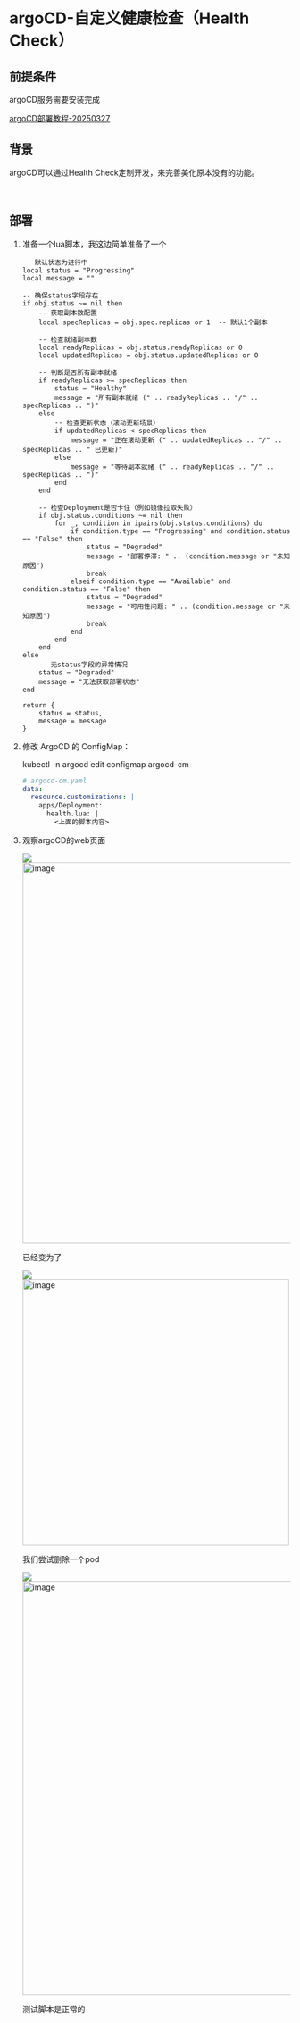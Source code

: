 # argoCD-自定义健康检查（Health Check）

## 前提条件

argoCD服务需要安装完成

[argoCD部署教程-20250327](../部署/argoCD/argoCD部署教程-20250327.md)

## 背景

argoCD可以通过Health Check定制开发，来完善美化原本没有的功能。

‍

## 部署

1. 准备一个lua脚本，我这边简单准备了一个

    ```shell
    -- 默认状态为进行中
    local status = "Progressing"
    local message = ""

    -- 确保status字段存在
    if obj.status ~= nil then
        -- 获取副本数配置
        local specReplicas = obj.spec.replicas or 1  -- 默认1个副本
        
        -- 检查就绪副本数
        local readyReplicas = obj.status.readyReplicas or 0
        local updatedReplicas = obj.status.updatedReplicas or 0
        
        -- 判断是否所有副本就绪
        if readyReplicas >= specReplicas then
            status = "Healthy"
            message = "所有副本就绪 (" .. readyReplicas .. "/" .. specReplicas .. ")"
        else
            -- 检查更新状态（滚动更新场景）
            if updatedReplicas < specReplicas then
                message = "正在滚动更新 (" .. updatedReplicas .. "/" .. specReplicas .. " 已更新)"
            else
                message = "等待副本就绪 (" .. readyReplicas .. "/" .. specReplicas .. ")"
            end
        end
        
        -- 检查Deployment是否卡住（例如镜像拉取失败）
        if obj.status.conditions ~= nil then
            for _, condition in ipairs(obj.status.conditions) do
                if condition.type == "Progressing" and condition.status == "False" then
                    status = "Degraded"
                    message = "部署停滞: " .. (condition.message or "未知原因")
                    break
                elseif condition.type == "Available" and condition.status == "False" then
                    status = "Degraded"
                    message = "可用性问题: " .. (condition.message or "未知原因")
                    break
                end
            end
        end
    else
        -- 无status字段的异常情况
        status = "Degraded"
        message = "无法获取部署状态"
    end

    return {
        status = status,
        message = message
    }
    ```

2. 修改 ArgoCD 的 ConfigMap：

    kubectl -n argocd edit configmap argocd-cm

    ```yaml
    # argocd-cm.yaml
    data:
      resource.customizations: |
        apps/Deployment:
          health.lua: |
            <上面的脚本内容>
    ```

3. 观察argoCD的web页面

    ![](http://viphtl.duckdns.org:15002/i/2025/03/28/67e58ec297b10.png)
    <img width="683" alt="image" src="https://github.com/user-attachments/assets/84f45dde-393d-44a6-9ce3-e7ab09089228" />

    已经变为了

    ![](http://viphtl.duckdns.org:15002/i/2025/03/28/67e58d5eef6c1.png)
    <img width="477" alt="image" src="https://github.com/user-attachments/assets/04ad7846-7ce2-4381-9fd9-c08f1a9847ea" />

 
    我们尝试删除一个pod

    ![](http://viphtl.duckdns.org:15002/i/2025/03/28/67e58d4c0a7bb.png)
    <img width="742" alt="image" src="https://github.com/user-attachments/assets/82263af0-8239-47d8-8633-418c450abfe0" />


    测试脚本是正常的

‍
